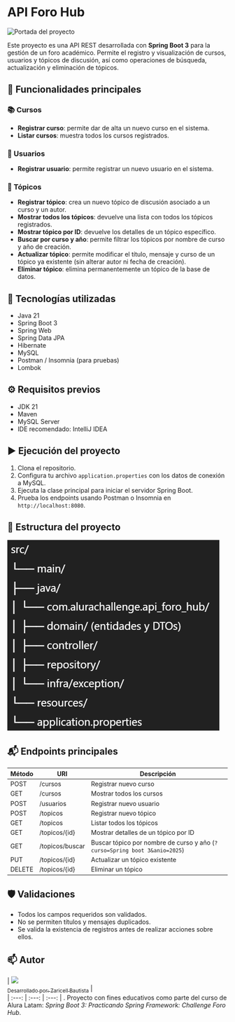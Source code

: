 # API Foro Hub
![Portada del proyecto](imagenes/portada.png)

Este proyecto es una API REST desarrollada con **Spring Boot 3** para la gestión de un foro académico. Permite el registro y visualización de cursos, usuarios y tópicos de discusión, así como operaciones de búsqueda, actualización y eliminación de tópicos.

## 📌 Funcionalidades principales

### 📚 Cursos
- **Registrar curso**: permite dar de alta un nuevo curso en el sistema.
- **Listar cursos**: muestra todos los cursos registrados.

### 👤 Usuarios
- **Registrar usuario**: permite registrar un nuevo usuario en el sistema.

### 💬 Tópicos
- **Registrar tópico**: crea un nuevo tópico de discusión asociado a un curso y un autor.
- **Mostrar todos los tópicos**: devuelve una lista con todos los tópicos registrados.
- **Mostrar tópico por ID**: devuelve los detalles de un tópico específico.
- **Buscar por curso y año**: permite filtrar los tópicos por nombre de curso y año de creación.
- **Actualizar tópico**: permite modificar el título, mensaje y curso de un tópico ya existente (sin alterar autor ni fecha de creación).
- **Eliminar tópico**: elimina permanentemente un tópico de la base de datos.

## 🚀 Tecnologías utilizadas
- Java 21
- Spring Boot 3
- Spring Web
- Spring Data JPA
- Hibernate
- MySQL
- Postman / Insomnia (para pruebas)
- Lombok

## ⚙️ Requisitos previos
- JDK 21
- Maven
- MySQL Server
- IDE recomendado: IntelliJ IDEA

## ▶️ Ejecución del proyecto
1. Clona el repositorio.
2. Configura tu archivo `application.properties` con los datos de conexión a MySQL.
3. Ejecuta la clase principal para iniciar el servidor Spring Boot.
4. Prueba los endpoints usando Postman o Insomnia en `http://localhost:8080`.

## 📄 Estructura del proyecto
![Estructura del proyecto](imagenes/estructura%20del%20proyecto.png)


## 📬 Endpoints principales

| Método | URI                          | Descripción                                                                |
|--------|------------------------------|----------------------------------------------------------------------------|
| POST   | /cursos                      | Registrar nuevo curso                                                      |
| GET    | /cursos                      | Mostrar todos los cursos                                                   |
| POST   | /usuarios                    | Registrar nuevo usuario                                                    |
| POST   | /topicos                     | Registrar nuevo tópico                                                     |
| GET    | /topicos                     | Listar todos los tópicos                                                   |
| GET    | /topicos/{id}                | Mostrar detalles de un tópico por ID                                       |
| GET    | /topicos/buscar              | Buscar tópico por nombre de curso y año (`?curso=Spring boot 3&anio=2025`) |
| PUT    | /topicos/{id}                | Actualizar un tópico existente                                             |
| DELETE | /topicos/{id}                | Eliminar un tópico                                                         |

## 🛡️ Validaciones
- Todos los campos requeridos son validados.
- No se permiten títulos y mensajes duplicados.
- Se valida la existencia de registros antes de realizar acciones sobre ellos.

## 📫 Autor
| [<img src="https://avatars.githubusercontent.com/u/196402413?v=4" width=115><br><sub>Desarrollado por: Zaricell Bautista</sub>](https://github.com/Midori-Mirai) |  
| :---: | :---: | :---: |
. Proyecto con fines educativos como parte del curso de Alura Latam: *Spring Boot 3: Practicando Spring Framework: Challenge Foro Hub*.

